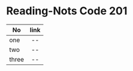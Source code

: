 # Reading-Nots Code 201
| No   |link           | 
|----------|:-------------:|
| one |  -- | 
| two |  --   |  
| three | --|  
    
